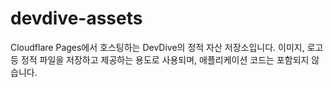 # devdive-assets
Cloudflare Pages에서 호스팅하는 DevDive의 정적 자산 저장소입니다. 이미지, 로고 등 정적 파일을 저장하고 제공하는 용도로 사용되며, 애플리케이션 코드는 포함되지 않습니다.
